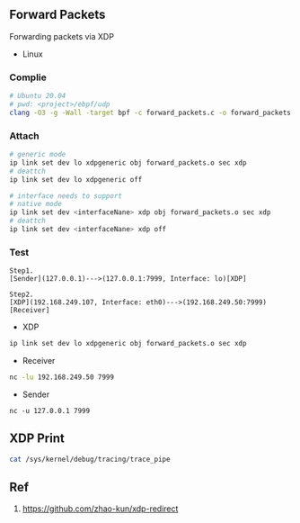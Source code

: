 ## Forward Packets

Forwarding packets via XDP

- Linux

### Complie

```bash
# Ubuntu 20.04
# pwd: <project>/ebpf/udp
clang -O3 -g -Wall -target bpf -c forward_packets.c -o forward_packets.o -I/usr/include/ -I../include/
```

### Attach

```bash
# generic mode
ip link set dev lo xdpgeneric obj forward_packets.o sec xdp
# deattch
ip link set dev lo xdpgeneric off

# interface needs to support
# native mode
ip link set dev <interfaceNane> xdp obj forward_packets.o sec xdp
# deattch
ip link set dev <interfaceNane> xdp off
```

### Test

```
Step1.
[Sender](127.0.0.1)--->(127.0.0.1:7999, Interface: lo)[XDP]

Step2.
[XDP](192.168.249.107, Interface: eth0)--->(192.168.249.50:7999)[Receiver]
```

- XDP

```bash
ip link set dev lo xdpgeneric obj forward_packets.o sec xdp
```

- Receiver

```bash
nc -lu 192.168.249.50 7999
```

- Sender

```
nc -u 127.0.0.1 7999
```

## XDP Print

```bash
cat /sys/kernel/debug/tracing/trace_pipe
```

## Ref

1. https://github.com/zhao-kun/xdp-redirect
